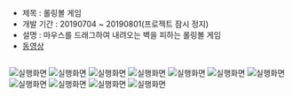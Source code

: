 + 제목 : 롤링볼 게임
+ 개발 기간 : 20190704 ~ 20190801(프로젝트 잠시 정지)
+ 설명 : 마우스를 드래그하여 내려오는 벽을 피하는 롤링볼 게임
+ [동영상](https://www.youtube.com/watch?v=6vymnWaqL1c&t=13s)
## 

![실행화면](./1.PNG)
![실행화면](./2.PNG)
![실행화면](./3.PNG)
![실행화면](./4.PNG)
![실행화면](./5.PNG)
![실행화면](./6.PNG)
![실행화면](./7.PNG)
![실행화면](./8.PNG)
![실행화면](./9.PNG)
![실행화면](./10.PNG)
![실행화면](./11.PNG)

